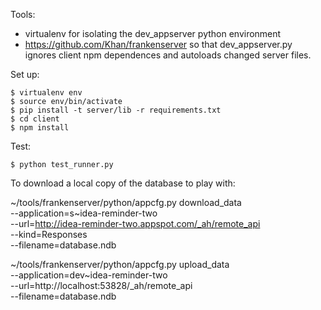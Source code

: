 Tools:

  - virtualenv for isolating the dev_appserver python environment
  - https://github.com/Khan/frankenserver so that dev_appserver.py ignores
    client npm dependences and autoloads changed server files.

Set up:

    $ virtualenv env
    $ source env/bin/activate
    $ pip install -t server/lib -r requirements.txt
    $ cd client
    $ npm install

Test:

    $ python test_runner.py

To download a local copy of the database to play with:

 ~/tools/frankenserver/python/appcfg.py download_data \
    --application=s~idea-reminder-two \
    --url=http://idea-reminder-two.appspot.com/_ah/remote_api \
    --kind=Responses \
    --filename=database.ndb

~/tools/frankenserver/python/appcfg.py upload_data \
    --application=dev~idea-reminder-two \
    --url=http://localhost:53828/_ah/remote_api \
    --filename=database.ndb
